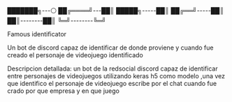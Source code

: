 ███████╗---⚪
██╔════╝---██║
█████╗-----██║
██╔══╝-----██║
██║--------██║
╚═╝--------╚═╝

Famous identificator

Un bot de discord capaz de identificar de donde proviene y cuando fue creado el personaje de videojuego identificado 


Descripcion detallada:
un bot de la redsocial discord capaz de identificar  entre personajes de videojuegos utilizando keras h5 como modelo ,una vez que identifico el personaje de videojuego escribe por el chat cuando fue crado por que empresa y en que juego 

